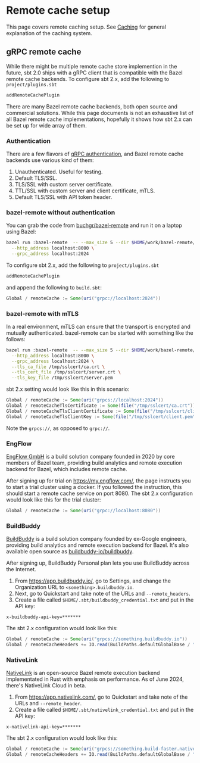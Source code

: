 Remote cache setup
==================

This page covers remote caching setup. See [Caching](../concepts/caching.html) for general explanation of the caching system.

gRPC remote cache
-----------------

While there might be multiple remote cache store implemention in the future, sbt 2.0 ships with a gRPC client that is compatible with the Bazel remote cache backends. To configure sbt 2.x, add the following to `project/plugins.sbt`

```scala
addRemoteCachePlugin
```

There are many Bazel remote cache backends, both open source and commercial solutions. While this page documents is not an exhaustive list of all Bazel remote cache implementations, hopefully it shows how sbt 2.x can be set up for wide array of them.

### Authentication

There are a few flavors of [gRPC authentication](https://grpc.io/docs/guides/auth/), and Bazel remote cache backends use various kind of them:

1. Unauthenticated. Useful for testing.
2. Default TLS/SSL.
3. TLS/SSL with custom server certificate.
4. TTL/SSL with custom server and client certificate, mTLS.
5. Default TLS/SSL with API token header.

### bazel-remote without authentication

You can grab the code from [buchgr/bazel-remote][bazel-remote] and run it on a laptop using Bazel:

```bash
bazel run :bazel-remote  -- --max_size 5 --dir $HOME/work/bazel-remote/temp \
  --http_address localhost:8000 \
  --grpc_address localhost:2024
```

To configure sbt 2.x, add the following to `project/plugins.sbt`

```scala
addRemoteCachePlugin
```

and append the following to `build.sbt`:

```scala
Global / remoteCache := Some(uri("grpc://localhost:2024"))
```

### bazel-remote with mTLS

In a real environment, mTLS can ensure that the transport is encrypted and mutually authenticated. bazel-remote can be started with something like the follows:

```bash
bazel run :bazel-remote  -- --max_size 5 --dir $HOME/work/bazel-remote/temp \
  --http_address localhost:8000 \
  --grpc_address localhost:2024 \
  --tls_ca_file /tmp/sslcert/ca.crt \
  --tls_cert_file /tmp/sslcert/server.crt \
  --tls_key_file /tmp/sslcert/server.pem
```

sbt 2.x setting would look like this in this scenario:

```scala
Global / remoteCache := Some(uri("grpcs://localhost:2024"))
Global / remoteCacheTlsCertificate := Some(file("/tmp/sslcert/ca.crt"))
Global / remoteCacheTlsClientCertificate := Some(file("/tmp/sslcert/client.crt"))
Global / remoteCacheTlsClientKey := Some(file("/tmp/sslcert/client.pem"))
```

Note the `grpcs://`, as opposed to `grpc://`.

### EngFlow

[EngFlow GmbH][engflow] is a build solution company founded in 2020 by core members of Bazel team, providing build analytics and remote execution backend for Bazel, which includes remote cache.

After signing up for trial on <https://my.engflow.com/>, the page instructs you to start a trial cluster using a docker. If you followed the instruction, this should start a remote cache service on port 8080. The sbt 2.x configuration would look like this for the trial cluster:

```scala
Global / remoteCache := Some(uri("grpc://localhost:8080"))
```

### BuildBuddy

[BuildBuddy][buildbuddy] is a build solution company founded by ex-Google engineers, providing build analytics and remote execution backend for Bazel. It's also available open source as [buildbuddy-io/buildbuddy][buildbuddy-oss].

After signing up, BuildBuddy Personal plan lets you use BuildBuddy across the Internet.

1. From <https://app.buildbuddy.io/>, go to Settings, and change the Organization URL to `<something>.buildbuddy.io`.
2. Next, go to Quickstart and take note of the URLs and `--remote_headers`.
3. Create a file called `$HOME/.sbt/buildbuddy_credential.txt` and put in the API key:

```
x-buildbuddy-api-key=*******
```

The sbt 2.x configuration would look like this:

```scala
Global / remoteCache := Some(uri("grpcs://something.buildbuddy.io"))
Global / remoteCacheHeaders += IO.read(BuildPaths.defaultGlobalBase / "buildbuddy_credential.txt").trim
```

### NativeLink

[NativeLink][nativelink] is an open-source Bazel remote execution backend implementated in Rust with emphasis on performance. As of June 2024, there's NativeLink Cloud in beta.

1. From <https://app.nativelink.com/>, go to Quickstart and take note of the URLs and `--remote_header`.
2. Create a file called `$HOME/.sbt/nativelink_credential.txt` and put in the API key:

```
x-nativelink-api-key=*******
```

The sbt 2.x configuration would look like this:

```scala
Global / remoteCache := Some(uri("grpcs://something.build-faster.nativelink.net"))
Global / remoteCacheHeaders += IO.read(BuildPaths.defaultGlobalBase / "nativelink_credential.txt").trim
```


  [remote_execution.proto]: https://github.com/bazelbuild/remote-apis/blob/main/build/bazel/remote/execution/v2/remote_execution.proto
  [bazel-remote]: https://github.com/buchgr/bazel-remote
  [engflow]: https://www.engflow.com/
  [buildbuddy]: https://www.buildbuddy.io/
  [buildbuddy-oss]: https://github.com/buildbuddy-io/buildbuddy
  [nativelink]: https://docs.nativelink.dev/
  [develocity]: https://gradle.com/gradle-enterprise-solutions/bazel-build-system/
  [buildfarm]: https://github.com/bazelbuild/bazel-buildfarm
  [shaded-remoteapis-java]: https://repo1.maven.org/maven2/com/eed3si9n/remoteapis/shaded/shaded-remoteapis-java/2.3.0-M1-52317e00d8d4c37fa778c628485d220fb68a8d08/
  [buildbarn]: https://github.com/buildbarn
